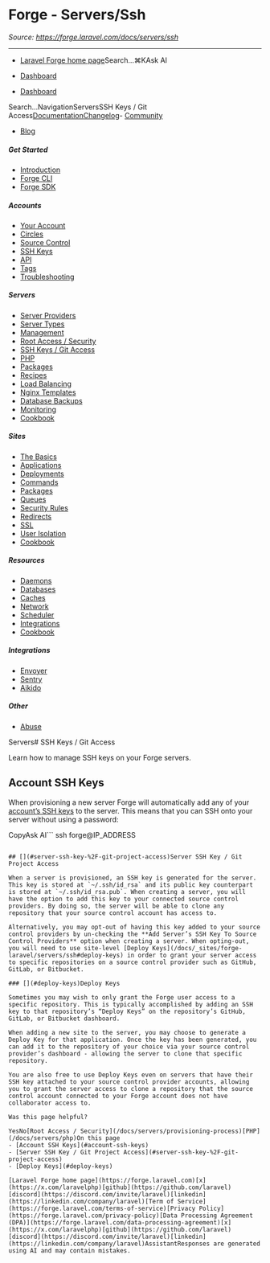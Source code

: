 # Forge - Servers/Ssh

*Source: https://forge.laravel.com/docs/servers/ssh*

---

- [Laravel Forge home page](https://forge.laravel.com)Search...⌘KAsk AI

- [Dashboard](https://forge.laravel.com)
- [Dashboard](https://forge.laravel.com)

Search...NavigationServersSSH Keys / Git Access[Documentation](/docs/introduction)[Changelog](/docs/changelog/changelog)- [Community](https://discord.com/invite/laravel)
- [Blog](https://blog.laravel.com/forge)
##### Get Started

- [Introduction](/docs/introduction)
- [Forge CLI](/docs/cli)
- [Forge SDK](/docs/sdk)

##### Accounts

- [Your Account](/docs/accounts/your-account)
- [Circles](/docs/accounts/circles)
- [Source Control](/docs/accounts/source-control)
- [SSH Keys](/docs/accounts/ssh)
- [API](/docs/accounts/api)
- [Tags](/docs/accounts/tags)
- [Troubleshooting](/docs/accounts/cookbook)

##### Servers

- [Server Providers](/docs/servers/providers)
- [Server Types](/docs/servers/types)
- [Management](/docs/servers/management)
- [Root Access / Security](/docs/servers/provisioning-process)
- [SSH Keys / Git Access](/docs/servers/ssh)
- [PHP](/docs/servers/php)
- [Packages](/docs/servers/packages)
- [Recipes](/docs/servers/recipes)
- [Load Balancing](/docs/servers/load-balancing)
- [Nginx Templates](/docs/servers/nginx-templates)
- [Database Backups](/docs/servers/backups)
- [Monitoring](/docs/servers/monitoring)
- [Cookbook](/docs/servers/cookbook)

##### Sites

- [The Basics](/docs/sites/the-basics)
- [Applications](/docs/sites/applications)
- [Deployments](/docs/sites/deployments)
- [Commands](/docs/sites/commands)
- [Packages](/docs/sites/packages)
- [Queues](/docs/sites/queues)
- [Security Rules](/docs/sites/security-rules)
- [Redirects](/docs/sites/redirects)
- [SSL](/docs/sites/ssl)
- [User Isolation](/docs/sites/user-isolation)
- [Cookbook](/docs/sites/cookbook)

##### Resources

- [Daemons](/docs/resources/daemons)
- [Databases](/docs/resources/databases)
- [Caches](/docs/resources/caches)
- [Network](/docs/resources/network)
- [Scheduler](/docs/resources/scheduler)
- [Integrations](/docs/resources/integrations)
- [Cookbook](/docs/resources/cookbook)

##### Integrations

- [Envoyer](/docs/integrations/envoyer)
- [Sentry](/docs/integrations/sentry)
- [Aikido](/docs/integrations/aikido)

##### Other

- [Abuse](/docs/abuse)

Servers# SSH Keys / Git Access

Learn how to manage SSH keys on your Forge servers.

## [​](#account-ssh-keys)Account SSH Keys

When provisioning a new server Forge will automatically add any of your [account’s SSH keys](/docs/accounts/ssh) to the server. This means that you can SSH onto your server without using a password:

CopyAsk AI```
ssh forge@IP_ADDRESS

```

## [​](#server-ssh-key-%2F-git-project-access)Server SSH Key / Git Project Access

When a server is provisioned, an SSH key is generated for the server. This key is stored at `~/.ssh/id_rsa` and its public key counterpart is stored at `~/.ssh/id_rsa.pub`. When creating a server, you will have the option to add this key to your connected source control providers. By doing so, the server will be able to clone any repository that your source control account has access to.

Alternatively, you may opt-out of having this key added to your source control providers by un-checking the **Add Server’s SSH Key To Source Control Providers** option when creating a server. When opting-out, you will need to use site-level [Deploy Keys](/docs/_sites/forge-laravel/servers/ssh#deploy-keys) in order to grant your server access to specific repositories on a source control provider such as GitHub, GitLab, or Bitbucket.

### [​](#deploy-keys)Deploy Keys

Sometimes you may wish to only grant the Forge user access to a specific repository. This is typically accomplished by adding an SSH key to that repository’s “Deploy Keys” on the repository’s GitHub, GitLab, or Bitbucket dashboard.

When adding a new site to the server, you may choose to generate a Deploy Key for that application. Once the key has been generated, you can add it to the repository of your choice via your source control provider’s dashboard - allowing the server to clone that specific repository.

You are also free to use Deploy Keys even on servers that have their SSH key attached to your source control provider accounts, allowing you to grant the server access to clone a repository that the source control account connected to your Forge account does not have collaborator access to.

Was this page helpful?

YesNo[Root Access / Security](/docs/servers/provisioning-process)[PHP](/docs/servers/php)On this page
- [Account SSH Keys](#account-ssh-keys)
- [Server SSH Key / Git Project Access](#server-ssh-key-%2F-git-project-access)
- [Deploy Keys](#deploy-keys)

[Laravel Forge home page](https://forge.laravel.com)[x](https://x.com/laravelphp)[github](https://github.com/laravel)[discord](https://discord.com/invite/laravel)[linkedin](https://linkedin.com/company/laravel)[Term of Service](https://forge.laravel.com/terms-of-service)[Privacy Policy](https://forge.laravel.com/privacy-policy)[Data Processing Agreement (DPA)](https://forge.laravel.com/data-processing-agreement)[x](https://x.com/laravelphp)[github](https://github.com/laravel)[discord](https://discord.com/invite/laravel)[linkedin](https://linkedin.com/company/laravel)AssistantResponses are generated using AI and may contain mistakes.